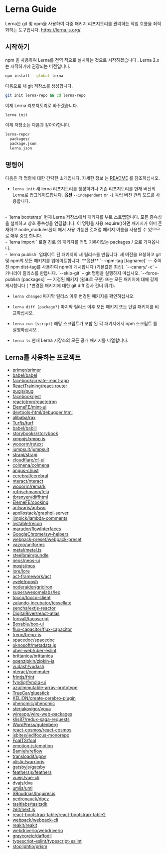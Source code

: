 # Lerna Guide
Lerna는 git 및 npm을 사용하여 다중 패키지 리포지토리를 관리하는 작업 흐름을 최적화하는 도구입니다.
https://lerna.js.org/

## 시작하기
npm 을 사용하여 Lerna를 전역 적으로 설치하는 것으로 시작하겠습니다 .
Lerna 2.x는 시작하기에 권장되는 버전입니다.

```sh
npm install --global lerna
```
다음으로 새 git 저장소를 생성합니다.

```sh
git init lerna-repo && cd lerna-repo
```

이제 Lerna 리포지토리로 바꾸겠습니다.

```sh
lerna init
```

이제 저장소는 다음과 같아야합니다.
```sh
lerna-repo/
  packages/
  package.json
  lerna.json
```

## 명령어
다음은 각 명령에 대한 간략한 소개입니다. 자세한 정보 는 [README](https://github.com/lerna/lerna#readme) 를 참조하십시오.

- `lerna init`
새 lerna 리포지토리를 생성하거나 기존 리포지토리를 현재 버전의 Lerna로 업그레이드합니다.
**옵션**
`--independent` or  `-i` 독립 버전 관리 모드를 사용합니다.
<br>
- `lerna bootstrap`
현재 Lerna 저장소에서 패키지를 부트 스트랩합니다. 모든 종속성을 설치하고 상호 종속성을 연결합니다.
이 명령을 사용 require()하면 패키지가 이미 존재하고 node_modules폴더 에서 사용 가능한 것처럼 패키지 이름을 사용할 수 있으므로 매우 중요 합니다.
<br>
- `lerna import <pathToRepo>`
로컬 경로 <pathToRepo>의 패키지를 커밋 기록이있는 packages / <directory-name>으로 가져옵니다.
<br>
- `lerna publish`
업데이트 된 패키지의 새 릴리스를 만듭니다. 새 버전을 요청하고 git 및 npm의 모든 패키지를 업데이트합니다.
**옵션**
`--npm-tag [tagname]` — 주어진 npm dist-tag를 사용하여 npm에 게시합니다 (기본값은 최신).
`--canary/ -c` – 카나리아 릴리스를 만듭니다.
`--skip-git` – git 명령을 실행하지 마십시오.
`--force-publish [packages]` — 지정된 패키지 (쉼표로 구분) 또는 모든 패키지에 대해 강제 게시합니다 ( *변경된 패키지에 대한 git diff 검사 건너 뛰기).

- `lerna changed`
마지막 릴리스 이후 변경된 패키지를 확인하십시오.

- `lerna diff [package?]`
마지막 릴리스 이후 모든 패키지 또는 단일 패키지를 비교하십시오.

- `lerna run [script]`
해당 스크립트가 포함 된 각 패키지에서 npm 스크립트 를 실행하십시오 .

- `lerna ls`
현재 Lerna 저장소의 모든 공개 패키지를 나열합니다.

## Lerna를 사용하는 프로젝트
<ul>
  <li><a href="https://github.com/primer/primer">primer/primer</a></li>
  <li><a href="https://github.com/babel/babel">babel/babel</a></li>
  <li><a href="https://github.com/facebook/create-react-app">facebook/create-react-app</a></li>
  <li><a href="https://github.com/ReactTraining/react-router">ReactTraining/react-router</a></li>
  <li><a href="https://github.com/pugjs/pug">pugjs/pug</a></li>
  <li><a href="https://github.com/facebook/jest">facebook/jest</a></li>
  <li><a href="https://github.com/reactotron/reactotron">reactotron/reactotron</a></li>
  <li><a href="https://github.com/ElemeFE/mint-ui">ElemeFE/mint-ui</a></li>
  <li><a href="https://github.com/devtools-html/debugger.html">devtools-html/debugger.html</a></li>
  <li><a href="https://github.com/alibaba/rax">alibaba/rax</a></li>
  <li><a href="https://github.com/Turfjs/turf">Turfjs/turf</a></li>
  <li><a href="https://github.com/babel/babili">babel/babili</a></li>
  <li><a href="https://github.com/storybooks/storybook">storybooks/storybook</a></li>
  <li><a href="https://github.com/xmppjs/xmpp.js">xmppjs/xmpp.js</a></li>
  <li><a href="https://github.com/wooorm/retext">wooorm/retext</a></li>
  <li><a href="https://github.com/jumpsuit/jumpsuit">jumpsuit/jumpsuit</a></li>
  <li><a href="https://github.com/strapi/strapi">strapi/strapi</a></li>
  <li><a href="https://github.com/cloudflare/cf-ui">cloudflare/cf-ui</a></li>
  <li><a href="https://github.com/colmena/colmena">colmena/colmena</a></li>
  <li><a href="https://github.com/angus-c/just">angus-c/just</a></li>
  <li><a href="https://github.com/cerebral/cerebral">cerebral/cerebral</a></li>
  <li><a href="https://github.com/nteract/nteract">nteract/nteract</a></li>
  <li><a href="https://github.com/wooorm/remark">wooorm/remark</a></li>
  <li><a href="https://github.com/rofrischmann/fela">rofrischmann/fela</a></li>
  <li><a href="https://github.com/tbranyen/diffhtml">tbranyen/diffhtml</a></li>
  <li><a href="https://github.com/ElemeFE/cooking">ElemeFE/cooking</a></li>
  <li><a href="https://github.com/antwarjs/antwar">antwarjs/antwar</a></li>
  <li><a href="https://github.com/apollostack/graphql-server">apollostack/graphql-server</a></li>
  <li><a href="https://github.com/jimpick/lambda-comments">jimpick/lambda-comments</a></li>
  <li><a href="https://github.com/lystable/recon">lystable/recon</a></li>
  <li><a href="https://github.com/marudor/flowInterfaces">marudor/flowInterfaces</a></li>
  <li><a href="https://github.com/GoogleChrome/sw-helpers">GoogleChrome/sw-helpers</a></li>
  <li><a href="https://github.com/webpack-preset/webpack-preset">webpack-preset/webpack-preset</a></li>
  <li><a href="https://github.com/vazco/uniforms">vazco/uniforms</a></li>
  <li><a href="https://github.com/metal/metal.js">metal/metal.js</a></li>
  <li><a href="https://github.com/steelbrain/pundle">steelbrain/pundle</a></li>
  <li><a href="https://github.com/neos/neos-ui">neos/neos-ui</a></li>
  <li><a href="https://github.com/mosjs/mos">mosjs/mos</a></li>
  <li><a href="https://github.com/lore/lore">lore/lore</a></li>
  <li><a href="https://github.com/act-framework/act">act-framework/act</a></li>
  <li><a href="https://github.com/yvele/poosh">yvele/poosh</a></li>
  <li><a href="https://github.com/noderaider/gridiron">noderaider/gridiron</a></li>
  <li><a href="https://github.com/superawesomelabs/leo">superawesomelabs/leo</a></li>
  <li><a href="https://github.com/tocco/tocco-client">tocco/tocco-client</a></li>
  <li><a href="https://github.com/zalando-incubator/tessellate">zalando-incubator/tessellate</a></li>
  <li><a href="https://github.com/sencha/extjs-reactor">sencha/extjs-reactor</a></li>
  <li><a href="https://github.com/DigitalRiver/react-atlas">DigitalRiver/react-atlas</a></li>
  <li><a href="https://github.com/forivall/tacoscript">forivall/tacoscript</a></li>
  <li><a href="https://github.com/Boxable/box-ui">Boxable/box-ui</a></li>
  <li><a href="https://github.com/flux-capacitor/flux-capacitor">flux-capacitor/flux-capacitor</a></li>
  <li><a href="https://github.com/trepo/trepo-js">trepo/trepo-js</a></li>
  <li><a href="https://github.com/spacedoc/spacedoc">spacedoc/spacedoc</a></li>
  <li><a href="https://github.com/oknosoft/metadata.js">oknosoft/metadata.js</a></li>
  <li><a href="https://github.com/uber-web/uber-eslint">uber-web/uber-eslint</a></li>
  <li><a href="https://github.com/brittanica/brittanica">brittanica/brittanica</a></li>
  <li><a href="https://github.com/openzipkin/zipkin-js">openzipkin/zipkin-js</a></li>
  <li><a href="https://github.com/vudash/vudash">vudash/vudash</a></li>
  <li><a href="https://github.com/nteract/commuter">nteract/commuter</a></li>
  <li><a href="https://github.com/frintjs/frint">frintjs/frint</a></li>
  <li><a href="https://github.com/fyndiq/fyndiq-ui">fyndiq/fyndiq-ui</a></li>
  <li><a href="https://github.com/azu/immutable-array-prototype">azu/immutable-array-prototype</a></li>
  <li><a href="https://github.com/TrueCar/gluestick">TrueCar/gluestick</a></li>
  <li><a href="https://github.com/KELiON/create-cerebro-plugin">KELiON/create-cerebro-plugin</a></li>
  <li><a href="https://github.com/phenomic/phenomic">phenomic/phenomic</a></li>
  <li><a href="https://github.com/sterjakovigor/vqua">sterjakovigor/vqua</a></li>
  <li><a href="https://github.com/wireapp/wire-web-packages">wireapp/wire-web-packages</a></li>
  <li><a href="https://github.com/klis87/redux-saga-requests">klis87/redux-saga-requests</a></li>
  <li><a href="https://github.com/WordPress/gutenberg">WordPress/gutenberg</a></li>
  <li><a href="https://github.com/react-cosmos/react-cosmos">react-cosmos/react-cosmos</a></li>
  <li><a href="https://github.com/jsbites/jedifocus-monorepo">jsbites/jedifocus-monorepo</a></li>
  <li><a href="https://github.com/FoalTS/foal">FoalTS/foal</a></li>
  <li><a href="https://github.com/emotion-js/emotion">emotion-js/emotion</a></li>
  <li><a href="https://github.com/Bamieh/reflow/">Bamieh/reflow</a></li>
  <li><a href="https://github.com/transloadit/uppy/">transloadit/uppy</a></li>
  <li><a href="https://github.com/olistic/warriorjs">olistic/warriorjs</a></li>
  <li><a href="https://github.com/gatsbyjs/gatsby">gatsbyjs/gatsby</a></li>
  <li><a href="https://github.com/feathersjs/feathers">feathersjs/feathers</a></li>
  <li><a href="https://github.com/vuejs/vue-cli">vuejs/vue-cli</a></li>
  <li><a href="https://github.com/dvajs/dva">dvajs/dva</a></li>
  <li><a href="https://github.com/umijs/umi">umijs/umi</a></li>
  <li><a href="https://github.com/SBoudrias/Inquirer.js">SBoudrias/Inquirer.js</a></li>
  <li><a href="https://github.com/pedronauck/docz">pedronauck/docz</a></li>
  <li><a href="https://github.com/tasitlabs/tasitsdk">tasitlabs/tasitsdk</a></li>
  <li><a href="https://github.com/zeit/next.js">zeit/next.js</a></li>
  <li><a href="https://github.com/react-bootstrap-table/react-bootstrap-table2">react-bootstrap-table/react-bootstrap-table2</a></li>
  <li><a href="https://github.com/webpack/webpack-cli">webpack/webpack-cli</a></li>
  <li><a href="https://github.com/reakit/reakit">reakit/reakit</a></li>
  <li><a href="https://github.com/webdriverio/webdriverio">webdriverio/webdriverio</a></li>
  <li><a href="https://github.com/graycoreio/daffodil">graycoreio/daffodil</a></li>
  <li><a href="https://github.com/typescript-eslint/typescript-eslint">typescript-eslint/typescript-eslint</a></li>
  <li><a href="https://github.com/stoplightio/prism">stoplightio/prism</a></li>            
</ul>